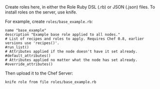 Create roles here, in either the Role Ruby DSL (.rb) or JSON (.json) files. To install roles on the server, use knife.

For example, create `roles/base_example.rb`:

    name "base_example"
    description "Example base role applied to all nodes."
    # List of recipes and roles to apply. Requires Chef 0.8, earlier versions use 'recipes()'.
    #run_list()
    # Attributes applied if the node doesn't have it set already.
    #default_attributes()
    # Attributes applied no matter what the node has set already.
    #override_attributes()

Then upload it to the Chef Server:
    
    knife role from file roles/base_example.rb